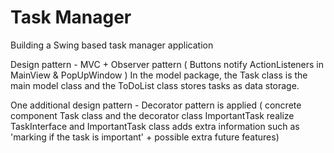 # Task Manager

Building a Swing based task manager application

Design pattern - MVC + Observer pattern ( Buttons notify ActionListeners in MainView & PopUpWindow )
In the model package, the Task class is the main model class and the ToDoList class stores tasks as data storage.

One additional design pattern - Decorator pattern is applied ( concrete component Task class and the decorator class ImportantTask realize TaskInterface and ImportantTask class adds extra information such as 'marking if the task is important' + possible extra future features)
